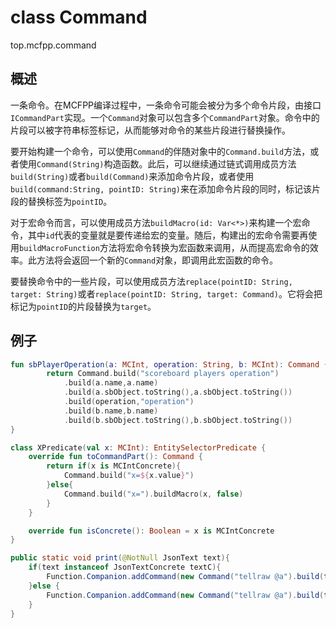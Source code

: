 # class Command

top.mcfpp.command

## 概述

一条命令。在MCFPP编译过程中，一条命令可能会被分为多个命令片段，由接口`ICommandPart`实现。一个`Command`对象可以包含多个`CommandPart`对象。命令中的片段可以被字符串标签标记，从而能够对命令的某些片段进行替换操作。

要开始构建一个命令，可以使用`Command`的伴随对象中的`Command.build`方法，或者使用`Command(String)`构造函数。此后，可以继续通过链式调用成员方法`build(String)`或者`build(Command)`来添加命令片段，或者使用`build(command:String, pointID: String)`来在添加命令片段的同时，标记该片段的替换标签为`pointID`。

对于宏命令而言，可以使用成员方法`buildMacro(id: Var<*>)`来构建一个宏命令，其中`id`代表的变量就是要传递给宏的变量。随后，构建出的宏命令需要再使用`buildMacroFunction`方法将宏命令转换为宏函数来调用，从而提高宏命令的效率。此方法将会返回一个新的`Command`对象，即调用此宏函数的命令。

要替换命令中的一些片段，可以使用成员方法`replace(pointID: String, target: String)`或者`replace(pointID: String, target: Command)`。它将会把标记为`pointID`的片段替换为`target`。

## 例子

```kotlin
fun sbPlayerOperation(a: MCInt, operation: String, b: MCInt): Command {
        return Command.build("scoreboard players operation")
            .build(a.name,a.name)
            .build(a.sbObject.toString(),a.sbObject.toString())
            .build(operation,"operation")
            .build(b.name,b.name)
            .build(b.sbObject.toString(),b.sbObject.toString())
}
```

```kotlin
class XPredicate(val x: MCInt): EntitySelectorPredicate {
    override fun toCommandPart(): Command {
        return if(x is MCIntConcrete){
            Command.build("x=${x.value}")
        }else{
            Command.build("x=").buildMacro(x, false)
        }
    }

    override fun isConcrete(): Boolean = x is MCIntConcrete
}
```

```java
public static void print(@NotNull JsonText text){
    if(text instanceof JsonTextConcrete textC){
        Function.Companion.addCommand(new Command("tellraw @a").build(textC.getValue().toCommandPart(), true));
    }else {
        Function.Companion.addCommand(new Command("tellraw @a").build(text.toCommandPart(), true));
    }
}
```
